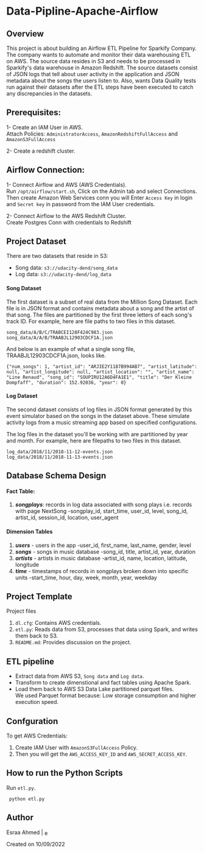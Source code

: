 # Data-Pipline-Apache-Airflow

## Overview
This project is about building an Airflow ETL Pipeline for Sparkify Company. The company wants to automate and monitor their data warehousing ETL on AWS.
The source data resides in S3 and needs to be processed in Sparkify's data warehouse in Amazon Redshift. The source datasets consist of JSON logs that tell about user activity in the application and JSON metadata about the songs the users listen to. Also, wants Data Quality tests run against their datasets after the ETL steps have been executed to catch any discrepancies in the datasets.

## Prerequisites:
1- Create an IAM User in AWS. </br>
Attach Policies: `AdministratorAccess`, `AmazonRedshiftFullAccess` and `AmazonS3FullAccess`

2- Create a redshift cluster.

## Airflow Connection:
1- Connect Airflow and AWS (AWS Credentials). </br>
Run `/opt/airflow/start.sh`, Click on the Admin tab and select Connections. </br>
Then create Amazon Web Services conn you will Enter `Access Key` in login and `Secret key` in password from the IAM User credentials.

2- Connect Airflow to the AWS Redshift Cluster. </br>
Create Postgres Conn with credentials to Redshift

## Project Dataset
There are two datasets that reside in S3:

- Song data: `s3://udacity-dend/song_data`
- Log data: `s3://udacity-dend/log_data`

#### Song Dataset
The first dataset is a subset of real data from the Million Song Dataset. Each file is in JSON format and contains metadata about a song and the artist of that song. The files are partitioned by the first three letters of each song's track ID. For example, here are file paths to two files in this dataset.
```
song_data/A/B/C/TRABCEI128F424C983.json
song_data/A/A/B/TRAABJL12903CDCF1A.json
```
And below is an example of what a single song file, TRAABJL12903CDCF1A.json, looks like.
```
{"num_songs": 1, "artist_id": "ARJIE2Y1187B994AB7", "artist_latitude": null, "artist_longitude": null, "artist_location": "", "artist_name": "Line Renaud", "song_id": "SOUPIRU12A6D4FA1E1", "title": "Der Kleine Dompfaff", "duration": 152.92036, "year": 0}
```

#### Log Dataset
The second dataset consists of log files in JSON format generated by this event simulator based on the songs in the dataset above. These simulate activity logs from a music streaming app based on specified configurations.

The log files in the dataset you'll be working with are partitioned by year and month. For example, here are filepaths to two files in this dataset.
```
log_data/2018/11/2018-11-12-events.json
log_data/2018/11/2018-11-13-events.json
```

## Database Schema Design

#### Fact Table:
1. ***songplays***: records in log data associated with song plays i.e. records with page NextSong
        -songplay_id, start_time, user_id, level, song_id, artist_id, session_id, location, user_agent
        
#### Dimension Tables
1. ***users*** - users in the app
        -user_id, first_name, last_name, gender, level
2. ***songs*** - songs in music database
        -song_id, title, artist_id, year, duration
3. ***artists*** - artists in music database
        -artist_id, name, location, latitude, longitude
4. ***time*** - timestamps of records in songplays broken down into specific units
        -start_time, hour, day, week, month, year, weekday
        
## Project Template
Project files<br>

1. `dl.cfg`: Contains AWS credentials.
2. `etl.py`: Reads data from S3, processes that data using Spark, and writes them back to S3.
3. `README.md`: Provides discussion on the project.

## ETL pipeline
- Extract data from AWS S3, `Song data` and `Log data`.
- Transform to create dimenstional and fact tables using Apache Spark.
- Load them back to AWS S3 Data Lake partitioned parquet files. <br>
 We used Parquet format because: Low storage consumption and higher execution speed.


## Confguration
To get AWS Credentials:
1. Create IAM User with `AmazonS3FullAccess` Policy.
2. Then you will get the `AWS_ACCESS_KEY_ID` and `AWS_SECRET_ACCESS_KEY`.

## How to run the Python Scripts
  
Run `etl.py`.

  ``` python etl.py```

## Author
Esraa Ahmed | <a href="https://linkedin.com/in/esraa-ahmed-ibrahim2" target="blank"><img align="center" src="https://raw.githubusercontent.com/rahuldkjain/github-profile-readme-generator/master/src/images/icons/Social/linked-in-alt.svg" alt="esraa-ahmed-ibrahim2" height="15" width="15" /></a>

Created on 10/09/2022
